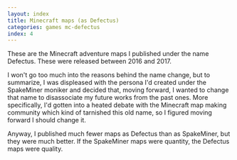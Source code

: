 ```yaml
---
layout: index
title: Minecraft maps (as Defectus)
categories: games mc-defectus
index: 4
---
```


These are the Minecraft adventure maps I published under the name Defectus. These were released between 2016 and 2017.

I won't go too much into the reasons behind the name change, but to summarize, I was displeased with the persona I'd created under the SpakeMiner moniker and decided that, moving forward, I wanted to change that name to disassociate my future works from the past ones. More specifically, I'd gotten into a heated debate with the Minecraft map making community which kind of tarnished this old name, so I figured moving forward I should change it.

Anyway, I published much fewer maps as Defectus than as SpakeMiner, but they were much better. If the SpakeMiner maps were quantity, the Defectus maps were quality.